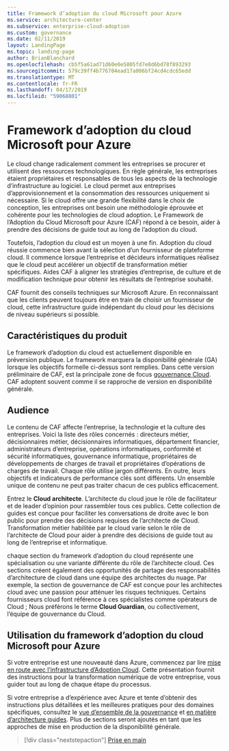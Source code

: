 ```yaml
---
title: Framework d’adoption du cloud Microsoft pour Azure
ms.service: architecture-center
ms.subservice: enterprise-cloud-adoption
ms.custom: governance
ms.date: 02/11/2019
layout: LandingPage
ms.topic: landing-page
author: BrianBlanchard
ms.openlocfilehash: cb5f5a61ad71d60e0e5805fd7e8d6bd78f893293
ms.sourcegitcommit: 579c39ff4b776704ead17a006bf24cd4cdc65edd
ms.translationtype: MT
ms.contentlocale: fr-FR
ms.lasthandoff: 04/17/2019
ms.locfileid: "59068801"
---
```

# <a name="microsoft-cloud-adoption-framework-for-azure"></a>Framework d’adoption du cloud Microsoft pour Azure

Le cloud change radicalement comment les entreprises se procurer et utilisent des ressources technologiques. En règle générale, les entreprises étaient propriétaires et responsables de tous les aspects de la technologie d’infrastructure au logiciel. Le cloud permet aux entreprises d’approvisionnement et la consommation des ressources uniquement si nécessaire. Si le cloud offre une grande flexibilité dans le choix de conception, les entreprises ont besoin une méthodologie éprouvée et cohérente pour les technologies de cloud adoption. Le Framework de l’Adoption du Cloud Microsoft pour Azure (CAF) répond à ce besoin, aider à prendre des décisions de guide tout au long de l’adoption du cloud.

Toutefois, l’adoption du cloud est un moyen à une fin. Adoption du cloud réussie commence bien avant la sélection d’un fournisseur de plateforme cloud. Il commence lorsque l’entreprise et décideurs informatiques réalisez que le cloud peut accélérer un objectif de transformation métier spécifiques. Aides CAF à aligner les stratégies d’entreprise, de culture et de modification technique pour obtenir les résultats de l’entreprise souhaité.

CAF fournit des conseils techniques sur Microsoft Azure. En reconnaissant que les clients peuvent toujours être en train de choisir un fournisseur de cloud, cette infrastructure guide indépendant du cloud pour les décisions de niveau supérieurs si possible.

## <a name="product-truths"></a>Caractéristiques du produit

Le framework d’adoption du cloud est actuellement disponible en préversion publique. Le framework marquera la disponibilité générale (GA) lorsque les objectifs formelle ci-dessus sont remplies. Dans cette version préliminaire de CAF, est la principale zone de focus [gouvernance Cloud](./governance/journeys/overview.md). CAF adoptent souvent comme il se rapproche de version en disponibilité générale.

## <a name="audience"></a>Audience

Le contenu de CAF affecte l’entreprise, la technologie et la culture des entreprises. Voici la liste des rôles concernés : directeurs métier, décisionnaires métier, décisionnaires informatiques, département financier, administrateurs d’entreprise, opérations informatiques, conformité et sécurité informatiques, gouvernance informatique, propriétaires de développements de charges de travail et propriétaires d’opérations de charges de travail. Chaque rôle utilise jargon différents. En outre, leurs objectifs et indicateurs de performance clés sont différents. Un ensemble unique de contenu ne peut pas traiter chacun de ces publics efficacement.

Entrez le **Cloud architecte**. L’architecte du cloud joue le rôle de facilitateur et de leader d’opinion pour rassembler tous ces publics. Cette collection de guides est conçue pour faciliter les conversations de droite avec le bon public pour prendre des décisions requises de l’architecte de Cloud. Transformation métier habilitée par le cloud varie selon le rôle de l’architecte de Cloud pour aider à prendre des décisions de guide tout au long de l’entreprise et informatique.

chaque section du framework d’adoption du cloud représente une spécialisation ou une variante différente du rôle de l’architecte cloud. Ces sections créent également des opportunités de partage des responsabilités d’architecture de cloud dans une équipe des architectes du nuage. Par exemple, la section de gouvernance de CAF est conçue pour les architectes cloud avec une passion pour atténuer les risques techniques. Certains fournisseurs cloud font référence à ces spécialistes comme opérateurs de Cloud ; Nous préférons le terme **Cloud Guardian**, ou collectivement, l’équipe de gouvernance du Cloud.

## <a name="how-to-use-the-microsoft-cloud-adoption-framework-for-azure"></a>Utilisation du framework d’adoption du cloud Microsoft pour Azure

Si votre entreprise est une nouveauté dans Azure, commencez par lire [mise en route avec l’infrastructure d’Adoption Cloud](./getting-started/overview.md). Cette présentation fournit des instructions pour la transformation numérique de votre entreprise, vous guider tout au long de chaque étape du processus.

Si votre entreprise a d’expérience avec Azure et tente d’obtenir des instructions plus détaillées et les meilleures pratiques pour des domaines spécifiques, consultez le [vue d’ensemble de la gouvernance](./governance/overview.md) et [en matière d’architecture guides](./decision-guides/overview.md). Plus de sections seront ajoutés en tant que les approches de mise en production de la disponibilité générale.

> [!div class="nextstepaction"]
> [Prise en main](./getting-started/overview.md)
